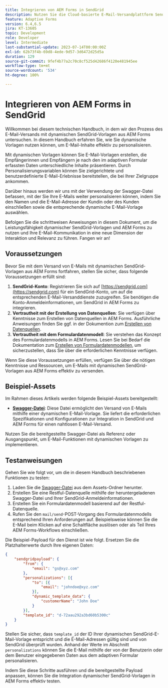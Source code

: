 ```yaml
---
title: Integrieren von AEM Forms in SendGrid
description: Nutzen Sie die Cloud-basierte E-Mail-Versandplattform SendGrid mit AEM Forms.
feature: Adaptive Forms
version: 6.4,6.5
jira: KT-13605
topic: Development
role: Developer
level: Intermediate
last-substantial-update: 2023-07-14T00:00:00Z
exl-id: 62b73f4b-69d8-4ede-9d57-3d6472d25d5a
duration: 129
source-git-commit: 9fef4b77a2c70c8cf525d42686f4120e481945ee
workflow-type: tm+mt
source-wordcount: '534'
ht-degree: 100%

---
```


# Integrieren von AEM Forms in SendGrid

Willkommen bei diesem technischen Handbuch, in dem wir den Prozess des E-Mail-Versands mit dynamischen SendGrid-Vorlagen aus AEM Forms untersuchen. In diesem Handbuch erfahren Sie, wie Sie dynamische Vorlagen nutzen können, um E-Mail-Inhalte effektiv zu personalisieren.

Mit dynamischen Vorlagen können Sie E-Mail-Vorlagen erstellen, die Empfängerinnen und Empfängern je nach den im adaptiven Formular erfassten Daten unterschiedliche Inhalte präsentieren. Durch Personalisierungsvariablen können Sie zielgerichtete und benutzerdefinierte E-Mail-Erlebnisse bereitstellen, die bei Ihrer Zielgruppe ankommen.

Darüber hinaus werden wir uns mit der Verwendung der Swagger-Datei befassen, mit der Sie Ihre E-Mails weiter personalisieren können, indem Sie den Namen und die E-Mail-Adresse der Kundin oder des Kunden einschließen sowie die entsprechende dynamische E-Mail-Vorlage auswählen.

Befolgen Sie die schrittweisen Anweisungen in diesem Dokument, um die Leistungsfähigkeit dynamischer SendGrid-Vorlagen und AEM Forms zu nutzen und Ihre E-Mail-Kommunikation in eine neue Dimension der Interaktion und Relevanz zu führen. Fangen wir an!

## Voraussetzungen

Bevor Sie mit dem Versand von E-Mails mit dynamischen SendGrid-Vorlagen aus AEM Forms fortfahren, stellen Sie sicher, dass folgende Voraussetzungen erfüllt sind:

1. **SendGrid-Konto**: Registrieren Sie sich auf [https://sendgrid.com](https://sendgrid.com) für ein SendGrid-Konto, um auf die entsprechenden E-Mail-Versanddienste zuzugreifen. Sie benötigen die Konto-Anmeldeinformationen, um SendGrid in AEM Forms zu integrieren.
1. **Vertrautheit mit der Erstellung von Datenquellen**: Sie verfügen über Kenntnisse zum Erstellen von Datenquellen in AEM Forms. Ausführliche Anweisungen finden Sie ggf. in der Dokumention zum [Erstellen von Datenquellen](https://experienceleague.adobe.com/docs/experience-manager-learn/forms/ic-web-channel-tutorial/parttwo.html?lang=de).
1. **Vertrautheit mit dem Formulardatenmodell**: Sie verstehen das Konzept des Formulardatenmodells in AEM Forms. Lesen Sie bei Bedarf die Dokumentation zum [Erstellen von Formulardatenmodellen](https://experienceleague.adobe.com/docs/experience-manager-65/forms/form-data-model/create-form-data-models.html?lang=de), um sicherzustellen, dass Sie über die erforderlichen Kenntnisse verfügen.

Wenn Sie diese Voraussetzungen erfüllen, verfügen Sie über die nötigen Kenntnisse und Ressourcen, um E-Mails mit dynamischen SendGrid-Vorlagen aus AEM Forms effektiv zu versenden.

## Beispiel-Assets

Im Rahmen dieses Artikels werden folgende Beispiel-Assets bereitgestellt:

* **[Swagger-Datei](assets/SendGridWithDynamicTemplate.yaml)**: Diese Datei ermöglicht den Versand von E-Mails mithilfe einer dynamischen E-Mail-Vorlage. Sie liefert die erforderlichen Spezifikationen und Konfigurationen zur Integration in SendGrid und AEM Forms für einen nahtlosen E-Mail-Versand.

Nutzen Sie die bereitgestellte Swagger-Datei als Referenz oder Ausgangspunkt, um E-Mail-Funktionen mit dynamischen Vorlagen zu implementieren.

## Testanweisungen

Gehen Sie wie folgt vor, um die in diesem Handbuch beschriebenen Funktionen zu testen:

1. Laden Sie die [Swagger-Datei](assets/SendGridWithDynamicTemplate.yaml) aus dem Assets-Ordner herunter.
2. Erstellen Sie eine Restful-Datenquelle mithilfe der heruntergeladenen Swagger-Datei und Ihrer SendGrid-Anmeldeinformationen.
3. Erstellen Sie ein Formulardatenmodell basierend auf der Restful-Datenquelle.
4. Rufen Sie den `mail/send`-POST-Vorgang des Formulardatenmodells entsprechend Ihren Anforderungen auf. Beispielsweise können Sie die E-Mail beim Klicken auf eine Schaltfläche auslösen oder als Teil Ihres AEM Forms-Workflows einschließen.

Die Beispiel-Payload für den Dienst ist wie folgt. Ersetzen Sie die Platzhalterwerte durch Ihre eigenen Daten:

```json
{
    "sendgridpayload": {
        "from": {
            "email": "gs@xyz.com"
        },
        "personalizations": [{
            "to": [{
                "email": "johndoe@xyz.com"
            }],
            "dynamic_template_data": {
                "customerName": "John Doe"
            }
        }],
        "template_id": "d-72aau292a3bd60b5300c"
    }
}
```

Stellen Sie sicher, dass `template_id` der ID Ihrer dynamischen SendGrid-E-Mail-Vorlage entspricht und die E-Mail-Adressen gültig sind und von SendGrid überprüft wurden. Anhand der Werte im Abschnitt `personalizations` können Sie die E-Mail mithilfe der von der Benutzerin oder dem Benutzer eingegebenen Daten aus dem adaptiven Formular personalisieren.

Indem Sie diese Schritte ausführen und die bereitgestellte Payload anpassen, können Sie die Integration dynamischer SendGrid-Vorlagen in AEM Forms effektiv testen.
